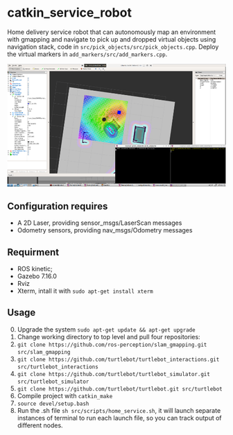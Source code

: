 # catkin_service_robot
Home delivery service robot that can autonomously map an environment with gmapping and navigate to pick up and dropped virtual objects using navigation stack, code in `src/pick_objects/src/pick_objects.cpp`. Deploy the virtual markers in `add_markers/src/add_markers.cpp`.

![screenshot](./images/Screenshot.png)

## Configuration requires
- A 2D Laser, providing sensor_msgs/LaserScan messages
- Odometry sensors, providing nav_msgs/Odometry messages

## Requirment
- ROS kinetic;
- Gazebo 7.16.0
- Rviz 
- Xterm, intall it with `sudo apt-get install xterm`

## Usage
0. Upgrade the system `sudo apt-get update && apt-get upgrade`
1. Change working directory to top level and pull four repositories:
2. `git clone https://github.com/ros-perception/slam_gmapping.git src/slam_gmapping`
3. `git clone https://github.com/turtlebot/turtlebot_interactions.git src/turtlebot_interactions`
4. `git clone https://github.com/turtlebot/turtlebot_simulator.git src/turtlebot_simulator`
5. `git clone https://github.com/turtlebot/turtlebot.git src/turtlebot`
6. Compile project with `catkin_make`
7. `source devel/setup.bash`
8. Run the .sh file `sh src/scripts/home_service.sh`, it will launch separate instances of terminal to run each launch file, so you can track output of different nodes.
